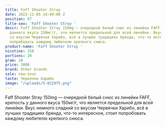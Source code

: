 ```yaml
---
title: Faff Shooter Stray
date: 2022-11-05 14:49:00 Z
position: 67
title-seo: 'Faff Shooter Stray '
descr: Faff Shooter Stray 150mg — очередной белый снюс из линейки FAFF, крепость у
  данного вкуса 150мг/г, что является предельной для всей линейки. Вкус немного сладкий
  со вкусом Червячки Харибо, всё в лучших традициях бренда, что-то интересное, стоит
  попробовать каждому любителю крепкого снюса.
product-name: 'Faff Shooter Stray '
nicotine: 150
portions: 20
gram: 20
price: 3000
brand: Other brands
sale: new-snus
taste: Червячки Харибо
image: "/uploads/5-8229f5.png"
---
```


Faff Shooter Stray 150mg — очередной белый снюс из линейки FAFF, крепость у данного вкуса 150мг/г, что является предельной для всей линейки. Вкус немного сладкий со вкусом Червячки Харибо, всё в лучших традициях бренда, что-то интересное, стоит попробовать каждому любителю крепкого снюса.